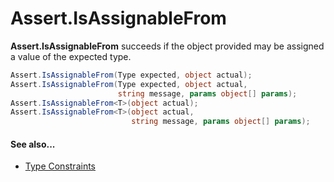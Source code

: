 # Assert.IsAssignableFrom


**Assert.IsAssignableFrom** succeeds if the object provided may be assigned a value of the expected type.

```csharp
Assert.IsAssignableFrom(Type expected, object actual);
Assert.IsAssignableFrom(Type expected, object actual,
                        string message, params object[] params);
Assert.IsAssignableFrom<T>(object actual);
Assert.IsAssignableFrom<T>(object actual,
                           string message, params object[] params);
```

#### See also...
 * [Type Constraints](xref:constraints#type-constraints)
